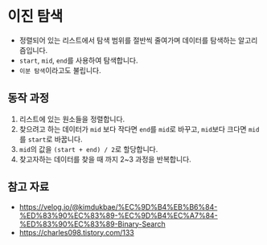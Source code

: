 # 이진 탐색
- 정렬되어 있는 리스트에서 탐색 범위를 절반씩 줄여가며 데이터를 탐색하는 알고리즘입니다.
- `start`, `mid`, `end`를 사용하여 탐색합니다.
- `이분 탐색`이라고도 불립니다.
## 동작 과정
1. 리스트에 있는 원소들을 정렬합니다.
2. 찾으려고 하는 데이터가 `mid` 보다 작다면 `end`를 `mid`로 바꾸고, `mid`보다 크다면 `mid`를 `start`로 바꿉니다.
3. `mid`의 값을 `(start + end) / 2`로 할당합니다.
4. 찾고자하는 데이터를 찾을 때 까지 2~3 과정을 반복합니다.
## 참고 자료
- https://velog.io/@kimdukbae/%EC%9D%B4%EB%B6%84-%ED%83%90%EC%83%89-%EC%9D%B4%EC%A7%84-%ED%83%90%EC%83%89-Binary-Search
- https://charles098.tistory.com/133